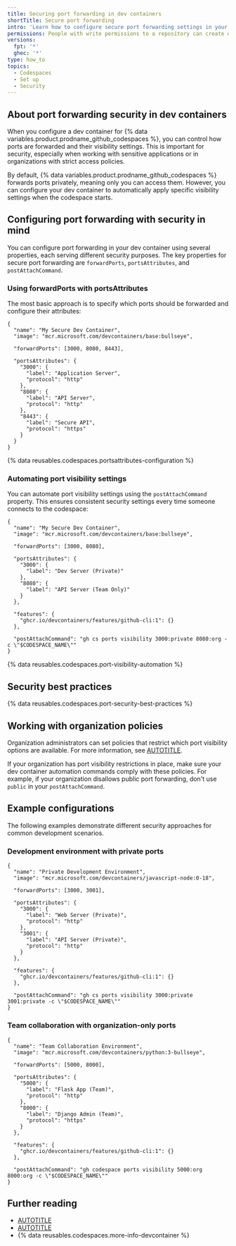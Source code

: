 ```yaml
---
title: Securing port forwarding in dev containers
shortTitle: Secure port forwarding
intro: 'Learn how to configure secure port forwarding settings in your dev container configuration to control port visibility and automate security settings.'
permissions: People with write permissions to a repository can create or edit the codespace configuration.
versions:
  fpt: '*'
  ghec: '*'
type: how_to
topics:
  - Codespaces
  - Set up
  - Security
---
```


## About port forwarding security in dev containers

When you configure a dev container for {% data variables.product.prodname_github_codespaces %}, you can control how ports are forwarded and their visibility settings. This is important for security, especially when working with sensitive applications or in organizations with strict access policies.

By default, {% data variables.product.prodname_github_codespaces %} forwards ports privately, meaning only you can access them. However, you can configure your dev container to automatically apply specific visibility settings when the codespace starts.

## Configuring port forwarding with security in mind

You can configure port forwarding in your dev container using several properties, each serving different security purposes. The key properties for secure port forwarding are `forwardPorts`, `portsAttributes`, and `postAttachCommand`.

### Using forwardPorts with portsAttributes

The most basic approach is to specify which ports should be forwarded and configure their attributes:

```jsonc
{
  "name": "My Secure Dev Container",
  "image": "mcr.microsoft.com/devcontainers/base:bullseye",
  
  "forwardPorts": [3000, 8080, 8443],
  
  "portsAttributes": {
    "3000": {
      "label": "Application Server",
      "protocol": "http"
    },
    "8080": {
      "label": "API Server", 
      "protocol": "http"
    },
    "8443": {
      "label": "Secure API",
      "protocol": "https"
    }
  }
}
```

{% data reusables.codespaces.portsattributes-configuration %}

### Automating port visibility settings

You can automate port visibility settings using the `postAttachCommand` property. This ensures consistent security settings every time someone connects to the codespace:

```jsonc
{
  "name": "My Secure Dev Container",
  "image": "mcr.microsoft.com/devcontainers/base:bullseye",
  
  "forwardPorts": [3000, 8080],
  
  "portsAttributes": {
    "3000": {
      "label": "Dev Server (Private)"
    },
    "8080": {
      "label": "API Server (Team Only)"
    }
  },
  
  "features": {
    "ghcr.io/devcontainers/features/github-cli:1": {}
  },
  
  "postAttachCommand": "gh cs ports visibility 3000:private 8080:org -c \"$CODESPACE_NAME\""
}
```

{% data reusables.codespaces.port-visibility-automation %}

## Security best practices

{% data reusables.codespaces.port-security-best-practices %}

## Working with organization policies

Organization administrators can set policies that restrict which port visibility options are available. For more information, see [AUTOTITLE](/codespaces/managing-codespaces-for-your-organization/restricting-the-visibility-of-forwarded-ports).

If your organization has port visibility restrictions in place, make sure your dev container automation commands comply with these policies. For example, if your organization disallows public port forwarding, don't use `public` in your `postAttachCommand`.

## Example configurations

The following examples demonstrate different security approaches for common development scenarios.

### Development environment with private ports

```jsonc
{
  "name": "Private Development Environment",
  "image": "mcr.microsoft.com/devcontainers/javascript-node:0-18",
  
  "forwardPorts": [3000, 3001],
  
  "portsAttributes": {
    "3000": {
      "label": "Web Server (Private)",
      "protocol": "http"
    },
    "3001": {
      "label": "API Server (Private)",
      "protocol": "http"
    }
  },
  
  "features": {
    "ghcr.io/devcontainers/features/github-cli:1": {}
  },
  
  "postAttachCommand": "gh cs ports visibility 3000:private 3001:private -c \"$CODESPACE_NAME\""
}
```

### Team collaboration with organization-only ports

```jsonc
{
  "name": "Team Collaboration Environment",
  "image": "mcr.microsoft.com/devcontainers/python:3-bullseye",
  
  "forwardPorts": [5000, 8000],
  
  "portsAttributes": {
    "5000": {
      "label": "Flask App (Team)",
      "protocol": "http"
    },
    "8000": {
      "label": "Django Admin (Team)",
      "protocol": "https"
    }
  },
  
  "features": {
    "ghcr.io/devcontainers/features/github-cli:1": {}
  },
  
  "postAttachCommand": "gh codespace ports visibility 5000:org 8000:org -c \"$CODESPACE_NAME\""
}
```

## Further reading

* [AUTOTITLE](/codespaces/developing-in-a-codespace/forwarding-ports-in-your-codespace)
* [AUTOTITLE](/codespaces/managing-codespaces-for-your-organization/restricting-the-visibility-of-forwarded-ports)
* {% data reusables.codespaces.more-info-devcontainer %}
